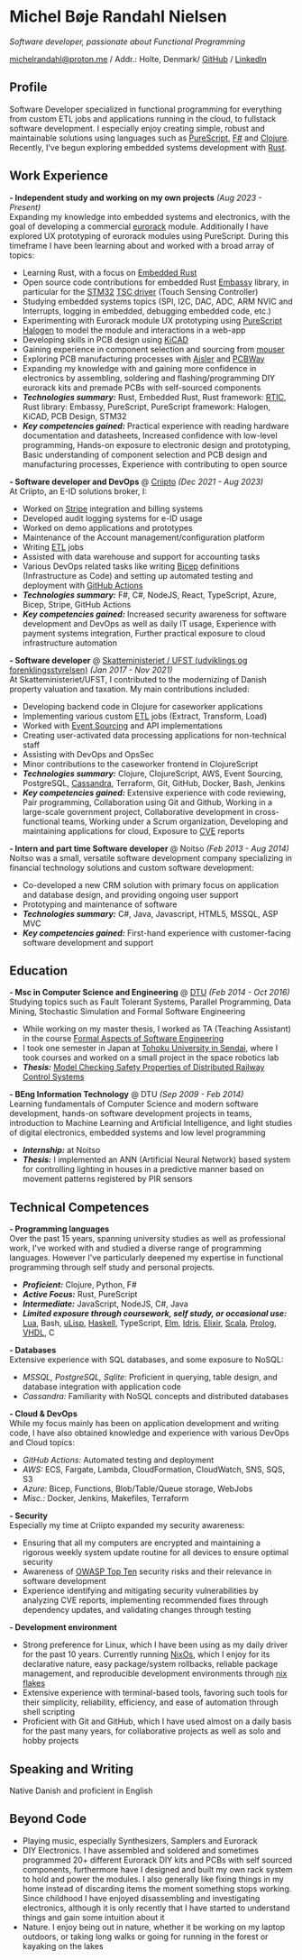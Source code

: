 # Michel Bøje Randahl Nielsen

_Software developer, passionate about Functional Programming_

michelrandahl@proton.me / Addr.: Holte, Denmark/ [GitHub](https://github.com/michelrandahl) / [LinkedIn](https://linkedin.com/in/michel-randahl)

## Profile
Software Developer specialized in functional programming for everything from custom ETL jobs and applications running in the cloud, to fullstack software development. I especially enjoy creating simple, robust and maintainable solutions using languages such as [PureScript](https://www.purescript.org/), [F#](https://dotnet.microsoft.com/en-us/languages/fsharp) and [Clojure](https://clojure.org/).<br>
Recently, I've begun exploring embedded systems development with [Rust](https://www.rust-lang.org/).

## Work Experience
**- Independent study and working on my own projects** _(Aug 2023 - Present)_<br>
Expanding my knowledge into embedded systems and electronics, with the goal of developing a commercial [eurorack](https://en.wikipedia.org/wiki/Eurorack) module. Additionally I have explored UX prototyping of eurorack modules using PureScript. During this timeframe I have been learning about and worked with a broad array of topics:
- Learning Rust, with a focus on [Embedded Rust](https://www.rust-lang.org/what/embedded)
- Open source code contributions for embedded Rust [Embassy](https://github.com/embassy-rs/embassy) library, in particular for the [STM32](https://www.st.com/en/microcontrollers-microprocessors/stm32-32-bit-arm-cortex-mcus.html) [TSC driver](https://wiki.st.com/stm32mcu/wiki/Introduction_to_touch_sensing_with_STM32) (Touch Sensing Controller)
- Studying embedded systems topics (SPI, I2C, DAC, ADC, ARM NVIC and Interrupts, logging in embedded, debugging embedded code, etc.)
- Experimenting with Eurorack module UX prototyping using [PureScript Halogen](https://purescript-halogen.github.io/purescript-halogen/) to model the module and interactions in a web-app
- Developing skills in PCB design using [KiCAD](https://www.kicad.org/)
- Gaining experience in component selection and sourcing from [mouser](https://www.mouser.dk/)
- Exploring PCB manufacturing processes with [Aisler](https://aisler.net/) and [PCBWay](https://www.pcbway.com/)
- Expanding my knowledge with and gaining more confidence in electronics by assembling, soldering and flashing/programming DIY eurorack kits and premade PCBs with self-sourced components
- **_Technologies summary:_** Rust, Embedded Rust, Rust framework: [RTIC](https://github.com/rtic-rs/rtic), Rust library: Embassy, PureScript, PureScript framework: Halogen, KiCAD, PCB Design, STM32
- **_Key competencies gained:_** Practical experience with reading hardware documentation and datasheets, Increased confidence with low-level programming, Hands-on exposure to electronic design and prototyping, Basic understanding of component selection and PCB design and manufacturing processes, Experience with contributing to open source

**- Software developer and DevOps** @ [Criipto](https://criipto.com) _(Dec 2021 - Aug 2023)_<br>
At Criipto, an E-ID solutions broker, I:
- Worked on [Stripe](https://stripe.com/en-dk) integration and billing systems
- Developed audit logging systems for e-ID usage
- Worked on demo applications and prototypes
- Maintenance of the Account management/configuration platform
- Writing [ETL](https://en.wikipedia.org/wiki/Extract,_transform,_load) jobs
- Assisted with data warehouse and support for accounting tasks
- Various DevOps related tasks like writing [Bicep](https://learn.microsoft.com/en-us/azure/azure-resource-manager/bicep/overview?tabs=bicep) definitions (Infrastructure as Code) and setting up automated testing and deployment with [GitHub Actions](https://docs.github.com/en/actions)
- **_Technologies summary:_** F#, C#, NodeJS, React, TypeScript, Azure, Bicep, Stripe, GitHub Actions
- **_Key competencies gained:_** Increased security awareness for software development and DevOps as well as daily IT usage, Experience with payment systems integration, Further practical exposure to cloud infrastructure automation

**- Software developer** @ [Skatteministeriet / UFST (udviklings og forenklingsstyrelsen)](https://www.ufst.dk/) _(Jan 2017 - Nov 2021)_<br>
At Skatteministeriet/UFST, I contributed to the modernizing of Danish property valuation and taxation. My main contributions included:
- Developing backend code in Clojure for caseworker applications
- Implementing various custom [ETL](https://en.wikipedia.org/wiki/Extract,_transform,_load) jobs (Extract, Transform, Load)
- Worked with [Event Sourcing](https://learn.microsoft.com/en-us/azure/architecture/patterns/event-sourcing) and API implementations
- Creating user-activated data processing applications for non-technical staff
- Assisting with DevOps and OpsSec
- Minor contributions to the caseworker frontend in ClojureScript
- **_Technologies summary:_** Clojure, ClojureScript, AWS, Event Sourcing, PostgreSQL, [Cassandra](https://cassandra.apache.org/_/index.html), Terraform, Git, GitHub, Docker, Bash, Jenkins
- **_Key competencies gained:_** Extensive experience with code reviewing, Pair programming, Collaboration using Git and Github, Working in a large-scale government project, Collaborative development in cross-functional teams, Working under a Scrum organization, Developing and maintaining applications for cloud, Exposure to [CVE](https://en.wikipedia.org/wiki/Common_Vulnerabilities_and_Exposures) reports

**- Intern and part time Software developer** @ Noitso _(Feb 2013 - Aug 2014)_<br>
Noitso was a small, versatile software development company specializing in financial technology solutions and custom software development:
- Co-developed a new CRM solution with primary focus on application and database design, and providing ongoing user support
- Prototyping and maintenance of software
- **_Technologies summary:_** C#, Java, Javascript, HTML5, MSSQL, ASP MVC
- **_Key competencies gained:_** First-hand experience with customer-facing software development and support

## Education

**- Msc in Computer Science and Engineering** @ [DTU](https://www.dtu.dk/english/education/msc/programmes/computer_science_and_engineering) _(Feb 2014 - Oct 2016)_<br>
Studying topics such as Fault Tolerant Systems, Parallel Programming, Data Mining, Stochastic Simulation and Formal Software Engineering
- While working on my master thesis, I worked as TA (Teaching Assistant) in the course [Formal Aspects of Software Engineering](https://kurser.dtu.dk/course/02263)
- I took one semester in Japan at [Tohoku University in Sendai](https://www.eng.tohoku.ac.jp/english/), where I took courses and worked on a small project in the space robotics lab
- **_Thesis:_** [Model Checking Safety Properties of Distributed Railway Control Systems](http://www2.imm.dtu.dk/pubdb/edoc/imm6955.pdf)

**- BEng Information Technology** @ DTU _(Sep 2009 - Feb 2014)_<br>
Learning fundamentals of Computer Science and modern software development, hands-on software development projects in teams, introduction to Machine Learning and Artificial Intelligence, and light studies of digital electronics, embedded systems and low level programming
- **_Internship:_** at Noitso
- **_Thesis:_** I implemented an ANN (Artificial Neural Network) based system for controlling lighting in houses in a predictive manner based on movement patterns registered by PIR sensors

## Technical Competences
**- Programming languages**<br>
Over the past 15 years, spanning university studies as well as professional work, I've worked with and studied a diverse range of programming languages. However I've particularly deepened my expertise in functional programming through self study and personal projects.
- **_Proficient:_** Clojure, Python, F#
- **_Active Focus:_** Rust, PureScript
- **_Intermediate:_** JavaScript, NodeJS, C#, Java
- **_Limited exposure through coursework, self study, or occasional use:_** [Lua](https://www.lua.org/), Bash, [uLisp](http://www.ulisp.com/), [Haskell](https://www.haskell.org/), TypeScript, [Elm](https://elm-lang.org/), [Idris](https://www.idris-lang.org/), [Elixir](https://elixir-lang.org/), [Scala](https://www.scala-lang.org/), [Prolog](https://en.wikipedia.org/wiki/Prolog), [VHDL](https://en.wikipedia.org/wiki/VHDL), C

**- Databases**<br>
Extensive experience with SQL databases, and some exposure to NoSQL:
- *MSSQL, PostgreSQL, Sqlite:* Proficient in querying, table design, and database integration with application code
- *Cassandra:* Familiarity with NoSQL concepts and distributed databases

**- Cloud & DevOps**<br>
While my focus mainly has been on application development and writing code, I have also obtained knowledge and experience with various DevOps and Cloud topics:
- *GitHub Actions:* Automated testing and deployment
- *AWS:* ECS, Fargate, Lambda, CloudFormation, CloudWatch, SNS, SQS, S3
- *Azure:* Bicep, Functions, Blob/Table/Queue storage, WebJobs
- *Misc.:* Docker, Jenkins, Makefiles, Terraform

**- Security**<br>
Especially my time at Criipto expanded my security awareness:
- Ensuring that all my computers are encrypted and maintaining a rigorous weekly system update routine for all devices to ensure optimal security
- Awareness of [OWASP Top Ten](https://owasp.org/www-project-top-ten/) security risks and their relevance in software development
- Experience identifying and mitigating security vulnerabilities by analyzing CVE reports, implementing recommended fixes through dependency updates, and validating changes through testing

**- Development environment**
- Strong preference for Linux, which I have been using as my daily driver for the past 10 years. Currently running [NixOs](https://nixos.org/), which I enjoy for its declarative nature, easy package/system rollbacks, reliable package management, and reproducible development environments through [nix flakes](https://nixos.wiki/wiki/Flakes)
- Extensive experience with terminal-based tools, favoring such tools for their simplicity, reliability, efficiency, and ease of automation through shell scripting
- Proficient with Git and GitHub, which I have used almost on a daily basis for the past many years, for collaborative projects as well as solo and hobby projects

## Speaking and Writing
Native Danish and proficient in English

## Beyond Code
- Playing music, especially Synthesizers, Samplers and Eurorack
- DIY Electronics. I have assembled and soldered and sometimes programmed 20+ different Eurorack DIY kits and PCBs with self sourced components, furthermore have I designed and built my own rack system to hold and power the modules. I also generally like fixing things in my home instead of discarding items the moment something stops working. Since childhood I have enjoyed disassembling and investigating electronics, although it is only recently that I have started to understand things and gain some intuition about it
- Nature. I enjoy being out in nature, whether it be working on my laptop outdoors, or taking long walks or going for running in the forest or kayaking on the lakes
